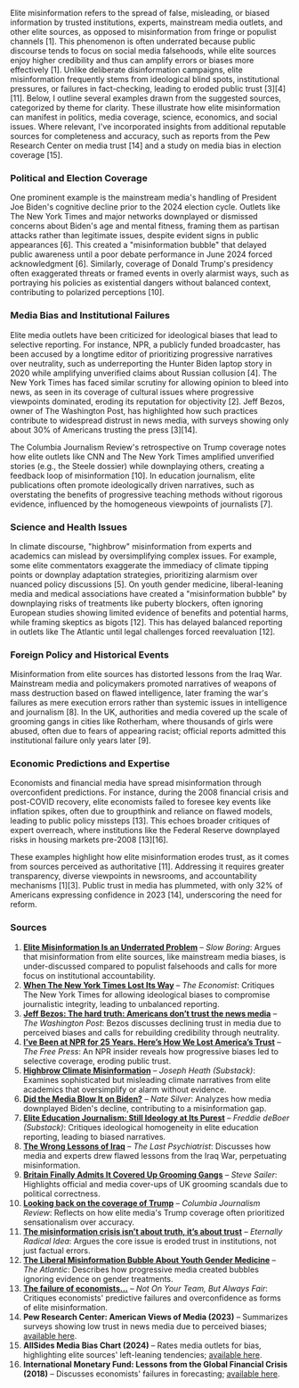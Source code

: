 Elite misinformation refers to the spread of false, misleading, or biased information by trusted institutions, experts, mainstream media outlets, and other elite sources, as opposed to misinformation from fringe or populist channels [1]. This phenomenon is often underrated because public discourse tends to focus on social media falsehoods, while elite sources enjoy higher credibility and thus can amplify errors or biases more effectively [1]. Unlike deliberate disinformation campaigns, elite misinformation frequently stems from ideological blind spots, institutional pressures, or failures in fact-checking, leading to eroded public trust [3][4][11]. Below, I outline several examples drawn from the suggested sources, categorized by theme for clarity. These illustrate how elite misinformation can manifest in politics, media coverage, science, economics, and social issues. Where relevant, I've incorporated insights from additional reputable sources for completeness and accuracy, such as reports from the Pew Research Center on media trust [14] and a study on media bias in election coverage [15].

### Political and Election Coverage
One prominent example is the mainstream media's handling of President Joe Biden's cognitive decline prior to the 2024 election cycle. Outlets like The New York Times and major networks downplayed or dismissed concerns about Biden's age and mental fitness, framing them as partisan attacks rather than legitimate issues, despite evident signs in public appearances [6]. This created a "misinformation bubble" that delayed public awareness until a poor debate performance in June 2024 forced acknowledgment [6]. Similarly, coverage of Donald Trump's presidency often exaggerated threats or framed events in overly alarmist ways, such as portraying his policies as existential dangers without balanced context, contributing to polarized perceptions [10].

### Media Bias and Institutional Failures
Elite media outlets have been criticized for ideological biases that lead to selective reporting. For instance, NPR, a publicly funded broadcaster, has been accused by a longtime editor of prioritizing progressive narratives over neutrality, such as underreporting the Hunter Biden laptop story in 2020 while amplifying unverified claims about Russian collusion [4]. The New York Times has faced similar scrutiny for allowing opinion to bleed into news, as seen in its coverage of cultural issues where progressive viewpoints dominated, eroding its reputation for objectivity [2]. Jeff Bezos, owner of The Washington Post, has highlighted how such practices contribute to widespread distrust in news media, with surveys showing only about 30% of Americans trusting the press [3][14].

The Columbia Journalism Review's retrospective on Trump coverage notes how elite outlets like CNN and The New York Times amplified unverified stories (e.g., the Steele dossier) while downplaying others, creating a feedback loop of misinformation [10]. In education journalism, elite publications often promote ideologically driven narratives, such as overstating the benefits of progressive teaching methods without rigorous evidence, influenced by the homogeneous viewpoints of journalists [7].

### Science and Health Issues
In climate discourse, "highbrow" misinformation from experts and academics can mislead by oversimplifying complex issues. For example, some elite commentators exaggerate the immediacy of climate tipping points or downplay adaptation strategies, prioritizing alarmism over nuanced policy discussions [5]. On youth gender medicine, liberal-leaning media and medical associations have created a "misinformation bubble" by downplaying risks of treatments like puberty blockers, often ignoring European studies showing limited evidence of benefits and potential harms, while framing skeptics as bigots [12]. This has delayed balanced reporting in outlets like The Atlantic until legal challenges forced reevaluation [12].

### Foreign Policy and Historical Events
Misinformation from elite sources has distorted lessons from the Iraq War. Mainstream media and policymakers promoted narratives of weapons of mass destruction based on flawed intelligence, later framing the war's failures as mere execution errors rather than systemic issues in intelligence and journalism [8]. In the UK, authorities and media covered up the scale of grooming gangs in cities like Rotherham, where thousands of girls were abused, often due to fears of appearing racist; official reports admitted this institutional failure only years later [9].

### Economic Predictions and Expertise
Economists and financial media have spread misinformation through overconfident predictions. For instance, during the 2008 financial crisis and post-COVID recovery, elite economists failed to foresee key events like inflation spikes, often due to groupthink and reliance on flawed models, leading to public policy missteps [13]. This echoes broader critiques of expert overreach, where institutions like the Federal Reserve downplayed risks in housing markets pre-2008 [13][16].

These examples highlight how elite misinformation erodes trust, as it comes from sources perceived as authoritative [11]. Addressing it requires greater transparency, diverse viewpoints in newsrooms, and accountability mechanisms [1][3]. Public trust in media has plummeted, with only 32% of Americans expressing confidence in 2023 [14], underscoring the need for reform.

### Sources
1. **[Elite Misinformation Is an Underrated Problem](https://www.slowboring.com/p/elite-misinformation-is-an-underrated)** – *Slow Boring*: Argues that misinformation from elite sources, like mainstream media biases, is under-discussed compared to populist falsehoods and calls for more focus on institutional accountability.
2. **[When The New York Times Lost Its Way](https://www.economist.com/1843/2023/12/14/when-the-new-york-times-lost-its-way)** – *The Economist*: Critiques The New York Times for allowing ideological biases to compromise journalistic integrity, leading to unbalanced reporting.
3. **[Jeff Bezos: The hard truth: Americans don’t trust the news media](https://www.washingtonpost.com/opinions/2024/10/28/jeff-bezos-washington-post-trust/)** – *The Washington Post*: Bezos discusses declining trust in media due to perceived biases and calls for rebuilding credibility through neutrality.
4. **[I’ve Been at NPR for 25 Years. Here’s How We Lost America’s Trust](https://www.thefp.com/p/npr-editor-how-npr-lost-americas-trust)** – *The Free Press*: An NPR insider reveals how progressive biases led to selective coverage, eroding public trust.
5. **[Highbrow Climate Misinformation](https://josephheath.substack.com/p/highbrow-climate-misinformation)** – *Joseph Heath (Substack)*: Examines sophisticated but misleading climate narratives from elite academics that oversimplify or alarm without evidence.
6. **[Did the Media Blow It on Biden?](https://www.natesilver.net/p/did-the-media-blow-it-on-biden)** – *Nate Silver*: Analyzes how media downplayed Biden's decline, contributing to a misinformation gap.
7. **[Elite Education Journalism: Still Ideology at Its Purest](https://freddiedeboer.substack.com/p/elite-education-journalism-still)** – *Freddie deBoer (Substack)*: Critiques ideological homogeneity in elite education reporting, leading to biased narratives.
8. **[The Wrong Lessons of Iraq](https://thelastpsychiatrist.com/2007/05/the_wrong_lessons_of_iraq.html)** – *The Last Psychiatrist*: Discusses how media and experts drew flawed lessons from the Iraq War, perpetuating misinformation.
9. **[Britain Finally Admits It Covered Up Grooming Gangs](https://www.stevesailer.net/p/britain-finally-admits-it-covered)** – *Steve Sailer*: Highlights official and media cover-ups of UK grooming scandals due to political correctness.
10. **[Looking back on the coverage of Trump](https://www.cjr.org/special_report/trumped-up-press-versus-president-ed-note.php)** – *Columbia Journalism Review*: Reflects on how elite media's Trump coverage often prioritized sensationalism over accuracy.
11. **[The misinformation crisis isn’t about truth, it’s about trust](https://eternallyradicalidea.com/p/the-misinformation-crisis-isnt-about)** – *Eternally Radical Idea*: Argues the core issue is eroded trust in institutions, not just factual errors.
12. **[The Liberal Misinformation Bubble About Youth Gender Medicine](https://www.theatlantic.com/ideas/archive/2025/06/transgender-youth-skrmetti/683350/)** – *The Atlantic*: Describes how progressive media created bubbles ignoring evidence on gender treatments.
13. **[The failure of economists...](https://www.notonyourteam.co.uk/p/the-failure-of-economists)** – *Not On Your Team, But Always Fair*: Critiques economists' predictive failures and overconfidence as forms of elite misinformation.
14. **Pew Research Center: American Views of Media (2023)** – Summarizes surveys showing low trust in news media due to perceived biases; [available here](https://www.pewresearch.org/journalism/2023/11/15/americans-news-media-views/).
15. **AllSides Media Bias Chart (2024)** – Rates media outlets for bias, highlighting elite sources' left-leaning tendencies; [available here](https://www.allsides.com/media-bias/media-bias-chart).
16. **International Monetary Fund: Lessons from the Global Financial Crisis (2018)** – Discusses economists' failures in forecasting; [available here](https://www.imf.org/en/Publications/WP/Issues/2018/09/14/Lessons-from-the-Global-Financial-Crisis-46228).